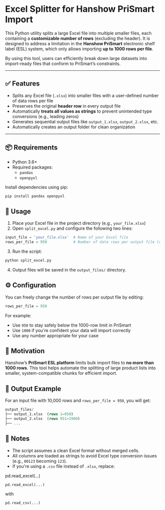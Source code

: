 # Excel Splitter for Hanshow PriSmart Import

This Python utility splits a large Excel file into multiple smaller files, each containing a **customizable number of rows** (excluding the header). It is designed to address a limitation in the **Hanshow PriSmart** electronic shelf label (ESL) system, which only allows importing **up to 1000 rows per file**.

By using this tool, users can efficiently break down large datasets into import-ready files that conform to PriSmart’s constraints.

---

## ✅ Features

- Splits any Excel file (`.xlsx`) into smaller files with a user-defined number of data rows per file
- Preserves the original **header row** in every output file
- Automatically **treats all values as strings** to prevent unintended type conversions (e.g., leading zeros)
- Generates sequential output files like `output_1.xlsx`, `output_2.xlsx`, etc.
- Automatically creates an output folder for clean organization

---

## 📦 Requirements

- Python 3.6+
- Required packages:
  - `pandas`
  - `openpyxl`

Install dependencies using pip:

```bash
pip install pandas openpyxl

```

## 🚀 Usage

1. Place your Excel file in the project directory (e.g., `your_file.xlsx`)
2. Open `split_excel.py` and configure the following two lines:

```python
input_file = 'your_file.xlsx'  # Name of your Excel file
rows_per_file = 950            # Number of data rows per output file (change as needed)
```

3. Run the script:

```python
python split_excel.py
```

4. Output files will be saved in the `output_files/` directory.

## ⚙️ Configuration

You can freely change the number of rows per output file by editing:

```python
rows_per_file = 950
```

For example:

- Use `950` to stay safely below the 1000-row limit in PriSmart
- Use `1000` if you're confident your data will import correctly
- Use any number appropriate for your case

## 📌 Motivation

Hanshow’s **PriSmart ESL platform** limits bulk import files to **no more than 1000 rows**. This tool helps automate the splitting of large product lists into smaller, system-compatible chunks for efficient import.

## 📂 Output Example

For an input file with 10,000 rows and `rows_per_file = 950`, you will get:

```sql
output_files/
├── output_1.xlsx  (rows 1–950)
├── output_2.xlsx  (rows 951–1900)
├── ...

```

## 📝 Notes

- The script assumes a clean Excel format without merged cells.
- All columns are loaded as strings to avoid Excel type conversion issues (e.g., `00123` becoming `123`).
- If you're using a `.csv` file instead of `.xlsx`, replace:

pd.read_excel(...)

```python
pd.read_excel(...)
```

with

```python
pd.read_csv(...)
```

